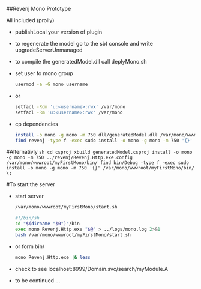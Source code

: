 ##Revenj Mono Prototype

All included (prolly)

- publishLocal your version of plugin

- to regenerate the model go to the sbt console and write upgradeServerUnmanaged

- to compile the generatedModel.dll call deplyMono.sh

- set user to mono group
    ````sh
    usermod -a -G mono username
    ````

- or
    ````sh
    setfacl -Rdm 'u:<username>:rwx' /var/mono
    setfacl -Rm 'u:<username>:rwx' /var/mono
    ````

- cp dependencies
    ````sh
    install -o mono -g mono -m 750 dll/generatedModel.dll /var/mono/wwwroot/myFirstMono/bin
    find revenj -type f -exec sudo install -o mono -g mono -m 750 '{}' /var/mono/wwwroot/myFirstMono/bin/ \;
    ````

#Alternativly
    ````sh
    cd csproj
    xbuild generatedModel.csproj
    install -o mono -g mono -m 750 ../revenj/Revenj.Http.exe.config /var/mono/wwwroot/myFirstMono/bin/
    find bin/Debug -type f -exec sudo install -o mono -g mono -m 750 '{}' /var/mono/wwwroot/myFirstMono/bin/ \;
    ````

#To start the server

- start server
    ````sh
    /var/mono/wwwroot/myFirstMono/start.sh

    #!/bin/sh
    cd "$(dirname "$0")"/bin
    exec mono Revenj.Http.exe "$@" > ../logs/mono.log 2>&1
    bash /var/mono/wwwroot/myFirstMono/start.sh
    ````
- or form bin/
    ````sh
    mono Revenj.Http.exe |& less
    ````

- check to see localhost:8999/Domain.svc/search/myModule.A



- to be continued ...

